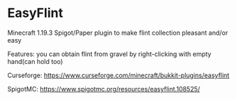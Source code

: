# EasyFlint
Minecraft 1.19.3 Spigot/Paper plugin to make flint collection pleasant and/or easy

Features: you can obtain flint from gravel by right-clicking with empty hand(can hold too)

Curseforge: https://www.curseforge.com/minecraft/bukkit-plugins/easyflint

SpigotMC: https://www.spigotmc.org/resources/easyflint.108525/
